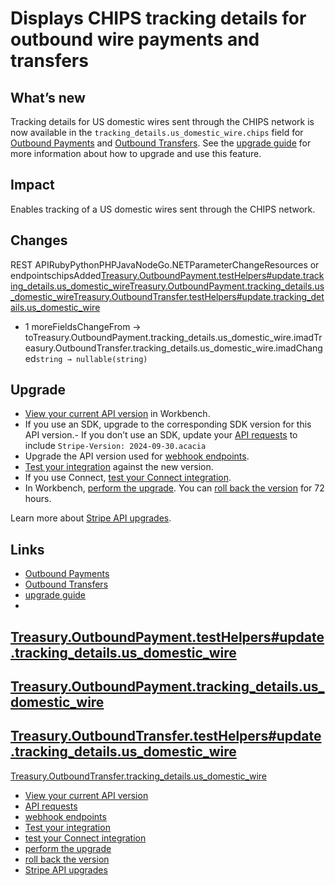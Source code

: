 # Displays CHIPS tracking details for outbound wire payments and transfers

## What’s new

Tracking details for US domestic wires sent through the CHIPS network is now
available in the `tracking_details.us_domestic_wire.chips` field for [Outbound
Payments](https://docs.stripe.com/api/treasury/outbound_payments) and [Outbound
Transfers](https://docs.stripe.com/api/treasury/outbound_transfers). See the
[upgrade
guide](https://docs.stripe.com/treasury/moving-money/moving-money-out-of-financial-accounts)
for more information about how to upgrade and use this feature.

## Impact

Enables tracking of a US domestic wires sent through the CHIPS network.

## Changes

REST APIRubyPythonPHPJavaNodeGo.NETParameterChangeResources or
endpointschipsAdded[Treasury.OutboundPayment.testHelpers#update.tracking_details.us_domestic_wire](https://docs.stripe.com/api/treasury/outbound_payments/test_mode_update#test_mode_outbound_payment_update-tracking_details-us_domestic_wire)[Treasury.OutboundPayment.tracking_details.us_domestic_wire](https://docs.stripe.com/api/treasury/outbound_payments/object#outbound_payment_object-tracking_details-us_domestic_wire)[Treasury.OutboundTransfer.testHelpers#update.tracking_details.us_domestic_wire](https://docs.stripe.com/api/treasury/outbound_transfers/test_mode_update#test_mode_update_outbound_transfer-tracking_details-us_domestic_wire)
+ 1 moreFieldsChangeFrom →
toTreasury.OutboundPayment.tracking_details.us_domestic_wire.imadTreasury.OutboundTransfer.tracking_details.us_domestic_wire.imadChanged`string
→ nullable(string)`
## Upgrade

- [View your current API
version](https://docs.stripe.com/upgrades#view-your-api-version-and-the-latest-available-upgrade-in-workbench)
in Workbench.
- If you use an SDK, upgrade to the corresponding SDK version for this API
version.- If you don’t use an SDK, update your [API
requests](https://docs.stripe.com/api/versioning) to include `Stripe-Version:
2024-09-30.acacia`
- Upgrade the API version used for [webhook
endpoints](https://docs.stripe.com/webhooks/versioning).
- [Test your integration](https://docs.stripe.com/testing) against the new
version.
- If you use Connect, [test your Connect
integration](https://docs.stripe.com/connect/testing).
- In Workbench, [perform the
upgrade](https://docs.stripe.com/upgrades#perform-the-upgrade). You can [roll
back the version](https://docs.stripe.com/upgrades#roll-back-your-api-version)
for 72 hours.

Learn more about [Stripe API upgrades](https://docs.stripe.com/upgrades).

## Links

- [Outbound Payments](https://docs.stripe.com/api/treasury/outbound_payments)
- [Outbound Transfers](https://docs.stripe.com/api/treasury/outbound_transfers)
- [upgrade
guide](https://docs.stripe.com/treasury/moving-money/moving-money-out-of-financial-accounts)
-
[Treasury.OutboundPayment.testHelpers#update.tracking_details.us_domestic_wire](https://docs.stripe.com/api/treasury/outbound_payments/test_mode_update#test_mode_outbound_payment_update-tracking_details-us_domestic_wire)
-
[Treasury.OutboundPayment.tracking_details.us_domestic_wire](https://docs.stripe.com/api/treasury/outbound_payments/object#outbound_payment_object-tracking_details-us_domestic_wire)
-
[Treasury.OutboundTransfer.testHelpers#update.tracking_details.us_domestic_wire](https://docs.stripe.com/api/treasury/outbound_transfers/test_mode_update#test_mode_update_outbound_transfer-tracking_details-us_domestic_wire)
-
[Treasury.OutboundTransfer.tracking_details.us_domestic_wire](https://docs.stripe.com/api/treasury/outbound_transfers/object#outbound_transfer_object-tracking_details-us_domestic_wire)
- [View your current API
version](https://docs.stripe.com/upgrades#view-your-api-version-and-the-latest-available-upgrade-in-workbench)
- [API requests](https://docs.stripe.com/api/versioning)
- [webhook endpoints](https://docs.stripe.com/webhooks/versioning)
- [Test your integration](https://docs.stripe.com/testing)
- [test your Connect integration](https://docs.stripe.com/connect/testing)
- [perform the upgrade](https://docs.stripe.com/upgrades#perform-the-upgrade)
- [roll back the
version](https://docs.stripe.com/upgrades#roll-back-your-api-version)
- [Stripe API upgrades](https://docs.stripe.com/upgrades)